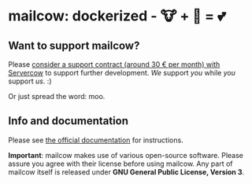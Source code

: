 # mailcow: dockerized - 🐮 + 🐋 = 💕

## Want to support mailcow?

Please [consider a support contract (around 30 € per month) with Servercow](https://www.servercow.de/mailcow#support) to support further development. _We_ support _you_ while _you_ support _us_. :)

Or just spread the word: moo.

## Info and documentation

Please see [the official documentation](https://mailcow.github.io/mailcow-dockerized-docs/) for instructions.

**Important**: mailcow makes use of various open-source software. Please assure you agree with their license before using mailcow.
Any part of mailcow itself is released under **GNU General Public License, Version 3**.
